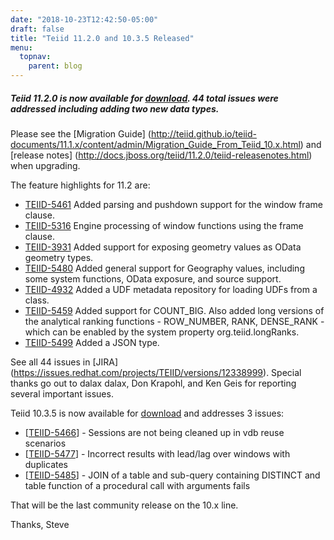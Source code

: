 ```yaml
---
date: "2018-10-23T12:42:50-05:00"
draft: false
title: "Teiid 11.2.0 and 10.3.5 Released"
menu:
  topnav:
    parent: blog
---
```


##### Teiid 11.2.0 is now available for [download](/teiid_wildfly/downloads/). 44 total issues were addressed including adding two new data types.

<!--more-->

Please see the [Migration Guide] (http://teiid.github.io/teiid-documents/11.1.x/content/admin/Migration_Guide_From_Teiid_10.x.html) and [release notes] (http://docs.jboss.org/teiid/11.2.0/teiid-releasenotes.html) when upgrading.

The feature highlights for 11.2 are:

<ul>
  <li><a href="https://issues.redhat.com/browse/TEIID-5461">TEIID-5461</a> Added parsing and pushdown support for the window frame clause.</li>
  <li><a href="https://issues.redhat.com/browse/TEIID-5316">TEIID-5316</a> Engine processing of window functions using the frame clause.</li>
  <li><a href="https://issues.redhat.com/browse/TEIID-3931">TEIID-3931</a> Added support for exposing geometry values as OData geometry types.</li>
  <li><a href="https://issues.redhat.com/browse/TEIID-5480">TEIID-5480</a> Added general support for Geography values, including some system functions, OData exposure, and source support.</li>
  <li><a href="https://issues.redhat.com/browse/TEIID-4932">TEIID-4932</a> Added a UDF metadata repository for loading UDFs from a class.</li>
  <li><a href="https://issues.redhat.com/browse/TEIID-5459">TEIID-5459</a> Added support for COUNT_BIG.  Also added long versions of the analytical ranking functions 
  - ROW_NUMBER, RANK, DENSE_RANK - which can be enabled by the system property org.teiid.longRanks.</li>
  <li><a href="https://issues.redhat.com/browse/TEIID-5499">TEIID-5499</a> Added a JSON type.</li>
</ul>

See all 44 issues in [JIRA] (https://issues.redhat.com/projects/TEIID/versions/12338999).  Special thanks go out to dalax dalax, Don Krapohl, and Ken Geis for reporting several important issues.

Teiid 10.3.5 is now available for [download](http://teiid.jboss.org/downloads_10x/) and addresses 3 issues:

<ul>
<li>[<a href='https://issues.redhat.com/browse/TEIID-5466'>TEIID-5466</a>] -         Sessions are not being cleaned up in vdb reuse scenarios
</li>
<li>[<a href='https://issues.redhat.com/browse/TEIID-5477'>TEIID-5477</a>] -         Incorrect results with lead/lag over windows with duplicates
</li>
<li>[<a href='https://issues.redhat.com/browse/TEIID-5485'>TEIID-5485</a>] -         JOIN of a table and sub-query containing DISTINCT and table function of a procedural call with arguments fails
</li>
</ul>

That will be the last community release on the 10.x line.

Thanks,
Steve
